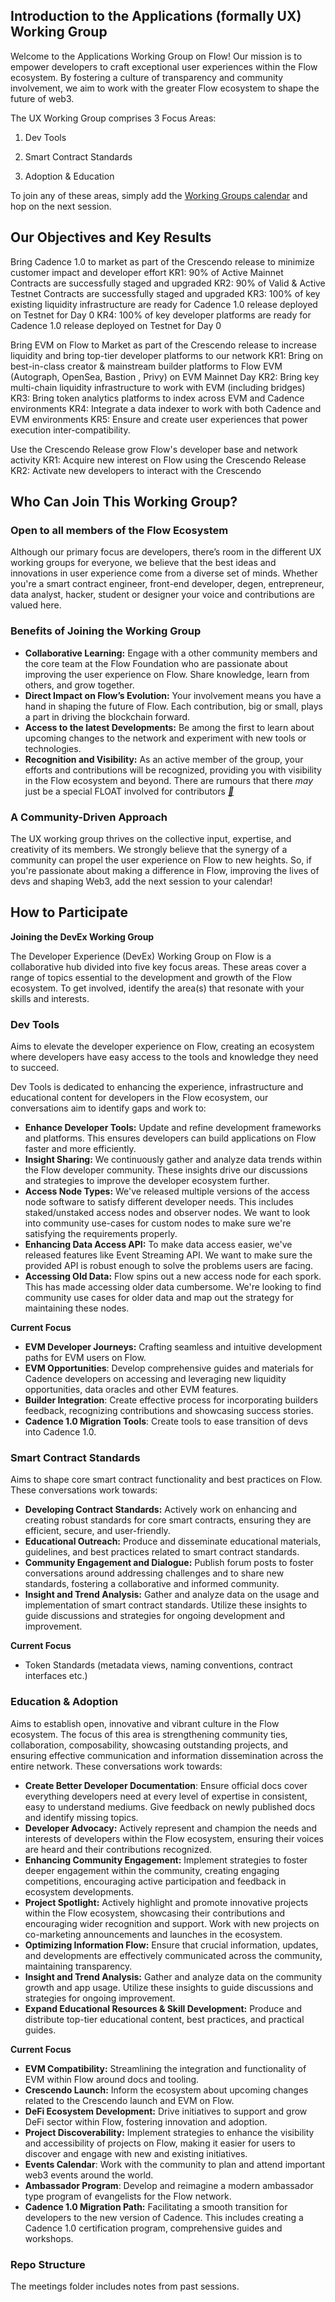 ## ****Introduction to the Applications (formally UX) Working Group****

Welcome to the Applications Working Group on Flow! Our mission is to empower developers to craft exceptional user experiences within the Flow ecosystem. By fostering a culture of transparency and community involvement, we aim to work with the greater Flow ecosystem to shape the future of web3. 

The UX Working Group comprises 3 Focus Areas:
1) Dev Tools

2) Smart Contract Standards

3) Adoption & Education

To join any of these areas, simply add the [Working Groups calendar](https://calendar.google.com/calendar/ical/c_47978f5cd9da636cadc6b8473102b5092c1a865dd010558393ecb7f9fd0c9ad0%40group.calendar.google.com/public/basic.ics) and hop on the next session.

## Our Objectives and Key Results

Bring Cadence 1.0 to market as part of the Crescendo release to minimize customer impact and developer effort
KR1: 90% of Active Mainnet Contracts are successfully staged and upgraded
KR2: 90% of Valid & Active Testnet Contracts are successfully staged and upgraded
KR3: 100% of key existing liquidity infrastructure are ready for Cadence 1.0 release deployed on Testnet for Day 0
KR4: 100% of key developer platforms are ready for Cadence 1.0 release deployed on Testnet for Day 0

Bring EVM on Flow to Market as part of the Crescendo release to increase liquidity and bring top-tier developer platforms to our network
KR1: Bring on best-in-class creator & mainstream builder platforms to Flow EVM (Autograph, OpenSea, Bastion , Privy) on EVM Mainnet Day
KR2: Bring key multi-chain liquidity infrastructure to work with EVM (including bridges)
KR3: Bring token analytics platforms to index across EVM and Cadence environments 
KR4: Integrate a data indexer to work with both Cadence and EVM environments
KR5: Ensure and create user experiences that power execution  inter-compatibility.

Use the Crescendo Release grow Flow's developer base and network activity
KR1: Acquire new interest on Flow using the Crescendo Release
KR2: Activate new developers to interact with the Crescendo

## ****Who Can Join This Working Group?****

### **Open to all members of the Flow Ecosystem**

Although our primary focus are developers, there’s room in the different UX working groups for everyone, we believe that the best ideas and innovations in user experience come from a diverse set of minds. Whether you're a smart contract engineer, front-end developer, degen, entrepreneur, data analyst, hacker, student or designer your voice and contributions are valued here.

### **Benefits of Joining the Working Group**

- **Collaborative Learning:** Engage with a other community members and the core team at the Flow Foundation who are passionate about improving the user experience on Flow. Share knowledge, learn from others, and grow together.
- **Direct Impact on Flow’s Evolution:** Your involvement means you have a hand in shaping the future of Flow. Each contribution, big or small, plays a part in driving the blockchain forward.
- **Access to the latest Developments:** Be among the first to learn about upcoming changes to the network and experiment with new tools or technologies.
- **Recognition and Visibility:** As an active member of the group, your efforts and contributions will be recognized, providing you with visibility in the Flow ecosystem and beyond. There are rumours that there *may* just be a special FLOAT involved for contributors [***👀***](https://emojipedia.org/eyes)

### **A Community-Driven Approach**

The UX working group thrives on the collective input, expertise, and creativity of its members. We strongly believe that the synergy of a community can propel the user experience on Flow to new heights. So, if you're passionate about making a difference in Flow, improving the lives of devs and shaping Web3, add the next session to your calendar!

## How to Participate

****Joining the DevEx Working Group****

The Developer Experience (DevEx) Working Group on Flow is a collaborative hub divided into five key focus areas. These areas cover a range of topics essential to the development and growth of the Flow ecosystem. To get involved, identify the area(s) that resonate with your skills and interests.

### **Dev Tools**

Aims to elevate the developer experience on Flow, creating an ecosystem where developers have easy access to the tools and knowledge they need to succeed.

Dev Tools is dedicated to enhancing the experience, infrastructure and educational content for developers in the Flow ecosystem, our conversations aim to identify gaps and work to:

- **Enhance Developer Tools:** Update and refine development frameworks and platforms. This ensures developers can build applications on Flow faster and more efficiently.
- **Insight Sharing:** We continuously gather and analyze data trends within the Flow developer community. These insights drive our discussions and strategies to improve the developer ecosystem further.
- **Access Node Types:** We've released multiple versions of the access node software to satisfy different developer needs. This includes staked/unstaked access nodes and observer nodes. We want to look into community use-cases for custom nodes to make sure we're satisfying the requirements properly.
- **Enhancing Data Access API:** To make data access easier, we've released features like Event Streaming API. We want to make sure the provided API is robust enough to solve the problems users are facing.
- **Accessing Old Data:** Flow spins out a new access node for each spork. This has made accessing older data cumbersome. We're looking to find community use cases for older data and map out the strategy for maintaining these nodes.

**Current Focus**

- **EVM Developer Journeys:** Crafting seamless and intuitive development paths for EVM users on Flow.
- **EVM Opportunities**: Develop comprehensive guides and materials for Cadence developers on accessing and leveraging new liquidity opportunities, data oracles and other EVM features.
- **Builder Integration**: Create effective process for incorporating builders feedback, recognizing contributions and showcasing success stories.
- **Cadence 1.0 Migration Tools**: Create tools to ease transition of devs into Cadence 1.0.


### **Smart Contract Standards**

Aims to shape core smart contract functionality and best practices on Flow. These conversations work towards:

- **Developing Contract Standards:** Actively work on enhancing and creating robust standards for core smart contracts, ensuring they are efficient, secure, and user-friendly.
- **Educational Outreach:** Produce and disseminate educational materials, guidelines, and best practices related to smart contract standards.
- **Community Engagement and Dialogue:** Publish forum posts to foster conversations around addressing challenges and to share new standards, fostering a collaborative and informed community.
- **Insight and Trend Analysis:** Gather and analyze data on the usage and implementation of smart contract standards. Utilize these insights to guide discussions and strategies for ongoing development and improvement.

**Current Focus**

- Token Standards (metadata views, naming conventions, contract interfaces etc.)

### **Education & Adoption**

Aims to establish open, innovative and vibrant culture in the Flow ecosystem. The focus of this area is strengthening community ties, collaboration, composability, showcasing outstanding projects, and ensuring effective communication and information dissemination across the entire network. These conversations work towards:

- **Create Better Developer Documentation**: Ensure official docs cover everything developers need at every level of expertise in consistent, easy to understand mediums. Give feedback on newly published docs and identify missing topics.
- **Developer Advocacy:** Actively represent and champion the needs and interests of developers within the Flow ecosystem, ensuring their voices are heard and their contributions recognized.
- **Enhancing Community Engagement:** Implement strategies to foster deeper engagement within the community, creating engaging competitions, encouraging active participation and feedback in ecosystem developments.
- **Project Spotlight:** Actively highlight and promote innovative projects within the Flow ecosystem, showcasing their contributions and encouraging wider recognition and support. Work with new projects on co-marketing announcements and launches in the ecosystem.
- **Optimizing Information Flow:** Ensure that crucial information, updates, and developments are effectively communicated across the community, maintaining transparency.
- **Insight and Trend Analysis:** Gather and analyze data on the community growth and app usage. Utilize these insights to guide discussions and strategies for ongoing improvement.
- **Expand Educational Resources & Skill Development:** Produce and distribute top-tier educational content, best practices, and practical guides.

**Current Focus**

- **EVM Compatibility:** Streamlining the integration and functionality of EVM within Flow around docs and tooling.
- **Crescendo Launch:** Inform the ecosystem about upcoming changes related to the Crescendo launch and EVM on Flow.
- **DeFi Ecosystem Development:** Drive initiatives to support and grow DeFi sector within Flow, fostering innovation and adoption.
- **Project Discoverability:** Implement strategies to enhance the visibility and accessibility of projects on Flow, making it easier for users to discover and engage with new and existing initiatives.
- **Events Calendar**: Work with the community to plan and attend important web3 events around the world.
- **Ambassador Program**: Develop and reimagine a modern ambassador type program of evangelists for the Flow network.
- **Cadence 1.0 Migration Path:** Facilitating a smooth transition for developers to the new version of Cadence. This includes creating a Cadence 1.0 certification program, comprehensive guides and workshops.

### **Repo Structure**

The meetings folder includes notes from past sessions.
